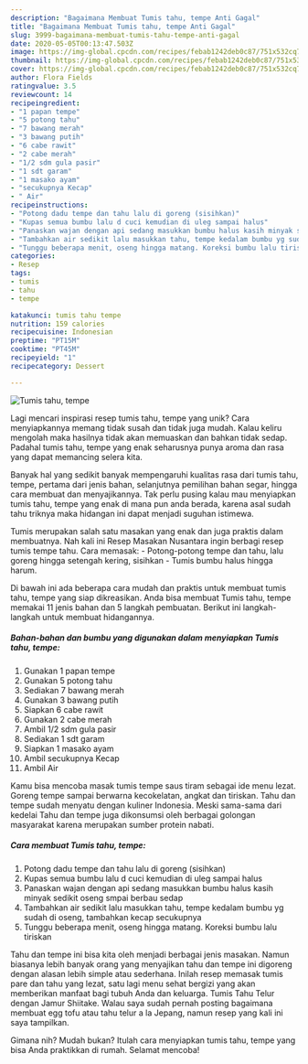 ```yaml
---
description: "Bagaimana Membuat Tumis tahu, tempe Anti Gagal"
title: "Bagaimana Membuat Tumis tahu, tempe Anti Gagal"
slug: 3999-bagaimana-membuat-tumis-tahu-tempe-anti-gagal
date: 2020-05-05T00:13:47.503Z
image: https://img-global.cpcdn.com/recipes/febab1242deb0c87/751x532cq70/tumis-tahu-tempe-foto-resep-utama.jpg
thumbnail: https://img-global.cpcdn.com/recipes/febab1242deb0c87/751x532cq70/tumis-tahu-tempe-foto-resep-utama.jpg
cover: https://img-global.cpcdn.com/recipes/febab1242deb0c87/751x532cq70/tumis-tahu-tempe-foto-resep-utama.jpg
author: Flora Fields
ratingvalue: 3.5
reviewcount: 14
recipeingredient:
- "1 papan tempe"
- "5 potong tahu"
- "7 bawang merah"
- "3 bawang putih"
- "6 cabe rawit"
- "2 cabe merah"
- "1/2 sdm gula pasir"
- "1 sdt garam"
- "1 masako ayam"
- "secukupnya Kecap"
- " Air"
recipeinstructions:
- "Potong dadu tempe dan tahu lalu di goreng (sisihkan)"
- "Kupas semua bumbu lalu d cuci kemudian di uleg sampai halus"
- "Panaskan wajan dengan api sedang masukkan bumbu halus kasih minyak sedikit oseng smpai berbau sedap"
- "Tambahkan air sedikit lalu masukkan tahu, tempe kedalam bumbu yg sudah di oseng, tambahkan kecap secukupnya"
- "Tunggu beberapa menit, oseng hingga matang. Koreksi bumbu lalu tiriskan"
categories:
- Resep
tags:
- tumis
- tahu
- tempe

katakunci: tumis tahu tempe 
nutrition: 159 calories
recipecuisine: Indonesian
preptime: "PT15M"
cooktime: "PT45M"
recipeyield: "1"
recipecategory: Dessert

---
```



![Tumis tahu, tempe](https://img-global.cpcdn.com/recipes/febab1242deb0c87/751x532cq70/tumis-tahu-tempe-foto-resep-utama.jpg)

Lagi mencari inspirasi resep tumis tahu, tempe yang unik? Cara menyiapkannya memang tidak susah dan tidak juga mudah. Kalau keliru mengolah maka hasilnya tidak akan memuaskan dan bahkan tidak sedap. Padahal tumis tahu, tempe yang enak seharusnya punya aroma dan rasa yang dapat memancing selera kita.

Banyak hal yang sedikit banyak mempengaruhi kualitas rasa dari tumis tahu, tempe, pertama dari jenis bahan, selanjutnya pemilihan bahan segar, hingga cara membuat dan menyajikannya. Tak perlu pusing kalau mau menyiapkan tumis tahu, tempe yang enak di mana pun anda berada, karena asal sudah tahu triknya maka hidangan ini dapat menjadi suguhan istimewa.

Tumis merupakan salah satu masakan yang enak dan juga praktis dalam membuatnya. Nah kali ini Resep Masakan Nusantara ingin berbagi resep tumis tempe tahu. Cara memasak: - Potong-potong tempe dan tahu, lalu goreng hingga setengah kering, sisihkan - Tumis bumbu halus hingga harum.


Di bawah ini ada beberapa cara mudah dan praktis untuk membuat tumis tahu, tempe yang siap dikreasikan. Anda bisa membuat Tumis tahu, tempe memakai 11 jenis bahan dan 5 langkah pembuatan. Berikut ini langkah-langkah untuk membuat hidangannya.

<!--inarticleads1-->

##### Bahan-bahan dan bumbu yang digunakan dalam menyiapkan Tumis tahu, tempe:

1. Gunakan 1 papan tempe
1. Gunakan 5 potong tahu
1. Sediakan 7 bawang merah
1. Gunakan 3 bawang putih
1. Siapkan 6 cabe rawit
1. Gunakan 2 cabe merah
1. Ambil 1/2 sdm gula pasir
1. Sediakan 1 sdt garam
1. Siapkan 1 masako ayam
1. Ambil secukupnya Kecap
1. Ambil  Air


Kamu bisa mencoba masak tumis tempe saus tiram sebagai ide menu lezat. Goreng tempe sampai berwarna kecokelatan, angkat dan tiriskan. Tahu dan tempe sudah menyatu dengan kuliner Indonesia. Meski sama-sama dari kedelai Tahu dan tempe juga dikonsumsi oleh berbagai golongan masyarakat karena merupakan sumber protein nabati. 

<!--inarticleads2-->

##### Cara membuat Tumis tahu, tempe:

1. Potong dadu tempe dan tahu lalu di goreng (sisihkan)
1. Kupas semua bumbu lalu d cuci kemudian di uleg sampai halus
1. Panaskan wajan dengan api sedang masukkan bumbu halus kasih minyak sedikit oseng smpai berbau sedap
1. Tambahkan air sedikit lalu masukkan tahu, tempe kedalam bumbu yg sudah di oseng, tambahkan kecap secukupnya
1. Tunggu beberapa menit, oseng hingga matang. Koreksi bumbu lalu tiriskan


Tahu dan tempe ini bisa kita oleh menjadi berbagai jenis masakan. Namun biasanya lebih banyak orang yang menyajikan tahu dan tempe ini digoreng dengan alasan lebih simple atau sederhana. Inilah resep memasak tumis pare dan tahu yang lezat, satu lagi menu sehat bergizi yang akan memberikan manfaat bagi tubuh Anda dan keluarga. Tumis Tahu Telur dengan Jamur Shiitake. Walau saya sudah pernah posting bagaimana membuat egg tofu atau tahu telur a la Jepang, namun resep yang kali ini saya tampilkan. 

Gimana nih? Mudah bukan? Itulah cara menyiapkan tumis tahu, tempe yang bisa Anda praktikkan di rumah. Selamat mencoba!
